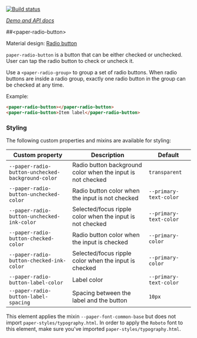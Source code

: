 
<!---

This README is automatically generated from the comments in these files:
paper-radio-button.html

Edit those files, and our readme bot will duplicate them over here!
Edit this file, and the bot will squash your changes :)

The bot does some handling of markdown. Please file a bug if it does the wrong
thing! https://github.com/PolymerLabs/tedium/issues

-->

[![Build status](https://travis-ci.org/PolymerElements/paper-radio-button.svg?branch=master)](https://travis-ci.org/PolymerElements/paper-radio-button)

_[Demo and API docs](https://elements.polymer-project.org/elements/paper-radio-button)_


##&lt;paper-radio-button&gt;

Material design: [Radio button](https://www.google.com/design/spec/components/selection-controls.html#selection-controls-radio-button)

`paper-radio-button` is a button that can be either checked or unchecked.
User can tap the radio button to check or uncheck it.

Use a `<paper-radio-group>` to group a set of radio buttons.  When radio buttons
are inside a radio group, exactly one radio button in the group can be checked
at any time.

Example:

```html
<paper-radio-button></paper-radio-button>
<paper-radio-button>Item label</paper-radio-button>
```

### Styling

The following custom properties and mixins are available for styling:

| Custom property | Description | Default |
| --- | --- | --- |
| `--paper-radio-button-unchecked-background-color` | Radio button background color when the input is not checked | `transparent` |
| `--paper-radio-button-unchecked-color` | Radio button color when the input is not checked | `--primary-text-color` |
| `--paper-radio-button-unchecked-ink-color` | Selected/focus ripple color when the input is not checked | `--primary-text-color` |
| `--paper-radio-button-checked-color` | Radio button color when the input is checked | `--primary-color` |
| `--paper-radio-button-checked-ink-color` | Selected/focus ripple color when the input is checked | `--primary-color` |
| `--paper-radio-button-label-color` | Label color | `--primary-text-color` |
| `--paper-radio-button-label-spacing` | Spacing between the label and the button | `10px` |

This element applies the mixin `--paper-font-common-base` but does not import `paper-styles/typography.html`.
In order to apply the `Roboto` font to this element, make sure you've imported `paper-styles/typography.html`.


